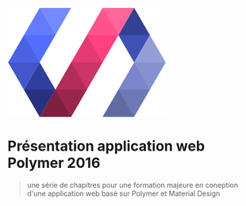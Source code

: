 ![](images/polymer.png)
# Présentation application web Polymer 2016
> une série de chapitres pour une formation majeure en coneption d'une application web
basé sur Polymer et Material Design

